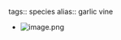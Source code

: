 tags:: species
alias:: garlic vine

- ![image.png](https://peach-geographical-bat-397.mypinata.cloud/ipfs/QmSyQJmjkbwHzQXkTWf9fEfbjiUDRaJdL2PB5m7fmvBqz7)